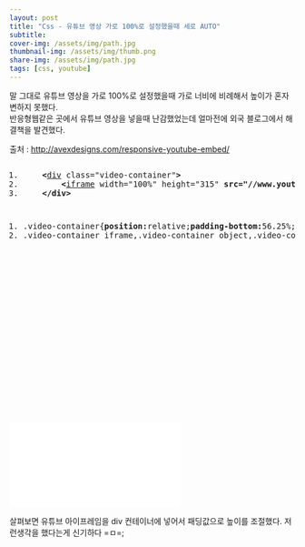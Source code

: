 ```yaml
---
layout: post
title: "Css - 유튜브 영상 가로 100%로 설정했을때 세로 AUTO"
subtitle: 
cover-img: /assets/img/path.jpg
thumbnail-img: /assets/img/thumb.png
share-img: /assets/img/path.jpg
tags: [css, youtube]
---
```

<p>말 그대로 유튜브 영상을 가로 100%로 설정했을때 가로 너비에 비례해서 높이가 혼자 변하지 못했다.<br>
반응형웹같은 곳에서 유튜브 영상을 넣을때 난감했었는데 얼마전에 외국 블로그에서 해결책을 발견했다.</p>
<!--more-->
<p>출처 : <a href="http://avexdesigns.com/responsive-youtube-embed/">http://avexdesigns.com/responsive-youtube-embed/</a></p>
<pre class="html cH_kip"><ol><li class="odd"><span>    <b class="group">&lt;</b><a href="http://tranbot.net/html5/grouping-content.html#the-div-element" class="group">div</a> class="video-container"<b class="group">&gt;</b></span></li><li class="even"><span>        <b class="text">&lt;</b><a href="http://tranbot.net/html5/the-iframe-element.html#the-iframe-element" class="text">iframe</a> width="100%" height="315" <b class="text">src="//www.youtube.com/embed/6lNKrFeARzc"</b> frameborder="0" allowfullscreen<b class="text">&gt;</b><b class="text">&lt;/iframe</b><b class="text">&gt;</b></span></li><li class="odd"><span>    <b class="group">&lt;/div</b><b class="group">&gt;</b></span></li></ol></pre>
<pre class="css cH_kip"><ol><li class="odd"><span>.video-container{<b class="css">position:</b>relative;<b class="css">padding-bottom:</b>56.25%;<b class="css">padding-top:</b>30px;<b class="css">height:</b>0;<b class="css">overflow:</b>hidden;}</span></li><li class="even"><span>.video-container iframe,.video-container object,.video-container embed{<b class="css">position:</b>absolute;<b class="css">top:</b>0;<b class="css">left:</b>0;<b class="css">width:</b>100%;<b class="css">height:</b>100%;}</span></li></ol></pre>
<p><div class="fluid-width-video-wrapper" style="padding-top: 58%;"><iframe src="//www.youtube.com/embed/6lNKrFeARzc" frameborder="0" allowfullscreen="" id="fitvid481316"></iframe></div></p>
<p>살펴보면 유튜브 아이프레임을 div 컨테이너에 넣어서 패딩값으로 높이를 조절했다. 저런생각을 했다는게 신기하다 =ㅁ=;</p>

